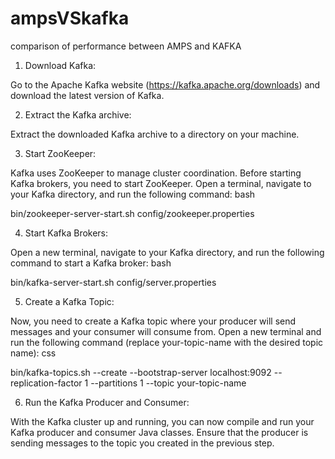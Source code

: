 # ampsVSkafka
comparison of performance between AMPS and KAFKA


1. Download Kafka:

Go to the Apache Kafka website (https://kafka.apache.org/downloads) and download the latest version of Kafka.

2. Extract the Kafka archive:

Extract the downloaded Kafka archive to a directory on your machine.

3. Start ZooKeeper:

Kafka uses ZooKeeper to manage cluster coordination. Before starting Kafka brokers, you need to start ZooKeeper. Open a terminal, navigate to your Kafka directory, and run the following command:
bash

bin/zookeeper-server-start.sh config/zookeeper.properties

4. Start Kafka Brokers:

Open a new terminal, navigate to your Kafka directory, and run the following command to start a Kafka broker:
bash

bin/kafka-server-start.sh config/server.properties

5. Create a Kafka Topic:

Now, you need to create a Kafka topic where your producer will send messages and your consumer will consume from. Open a new terminal and run the following command (replace your-topic-name with the desired topic name):
css

bin/kafka-topics.sh --create --bootstrap-server localhost:9092 --replication-factor 1 --partitions 1 --topic your-topic-name

6. Run the Kafka Producer and Consumer:

With the Kafka cluster up and running, you can now compile and run your Kafka producer and consumer Java classes. Ensure that the producer is sending messages to the topic you created in the previous step.
